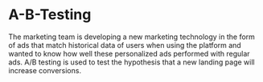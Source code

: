 # A-B-Testing
The marketing team is developing a new marketing technology in the form of ads that match historical data of users when using the platform and wanted to know how well these personalized ads performed with regular ads. A/B testing is used to test the hypothesis that a new landing page will increase conversions.
